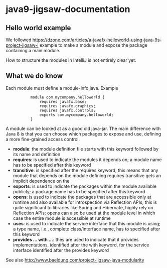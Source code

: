 # java9-jigsaw-documentation

## Hello world example

We followed https://dzone.com/articles/a-javafx-helloworld-using-java-9s-project-jigsaw-i example to make a module and expose the package containing a main module.

How to structure the modules in IntelliJ is not entirely clear yet.

## What we do know

Each module must define a module-info.java.
Example
```
           module com.mycompany.helloworld {
               requires javafx.base;
               requires javafx.graphics;
               requires javafx.controls;
               exports com.mycompany.helloworld;
           }
```

A module can be looked at as a good old java-jar. The main difference with Java 8 is that you can choose which packages to expose and use,
defining a more fine-grained access control.

* **module**: the module definition file starts with this keyword followed by its name and definition
* **requires**: is used to indicate the modules it depends on; a module name has to be specified after this keyword
* **transitive**: is specified after the requires keyword; this means that any module that depends on the module defining requires transitive <modulename> gets an implicit dependence on the <modulename>
* **exports**: is used to indicate the packages within the module available publicly; a package name has to be specified after this keyword
* **opens**: is used to indicate the packages that are accessible only at runtime and also available for introspection via Reflection APIs; this is quite significant to libraries like Spring and Hibernate, highly rely on Reflection APIs; opens can also be used at the module level in which case the entire module is accessible at runtime
* **uses**: is used to indicate the service interface that this module is using; a type name, i.e., complete class/interface name, has to specified after this keyword
* **provides … with ...**: they are used to indicate that it provides implementations, identified after the with keyword, for the service interface identified after the provides keyword

See also http://www.baeldung.com/project-jigsaw-java-modularity